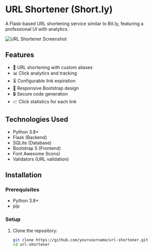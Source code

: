 # URL Shortener (Short.ly)

A Flask-based URL shortening service similar to Bit.ly, featuring a professional UI with analytics.

![URL Shortener Screenshot](screenshot.png)

## Features

- 🔗 URL shortening with custom aliases
- 📊 Click analytics and tracking
- ⏳ Configurable link expiration
- 📱 Responsive Bootstrap design
- 🔒 Secure code generation
- 📈 Click statistics for each link

## Technologies Used

- Python 3.8+
- Flask (Backend)
- SQLite (Database)
- Bootstrap 5 (Frontend)
- Font Awesome (Icons)
- Validators (URL validation)

## Installation

### Prerequisites
- Python 3.8+
- pip

### Setup

1. Clone the repository:
   ```bash
   git clone https://github.com/yourusername/url-shortener.git
   cd url-shortener